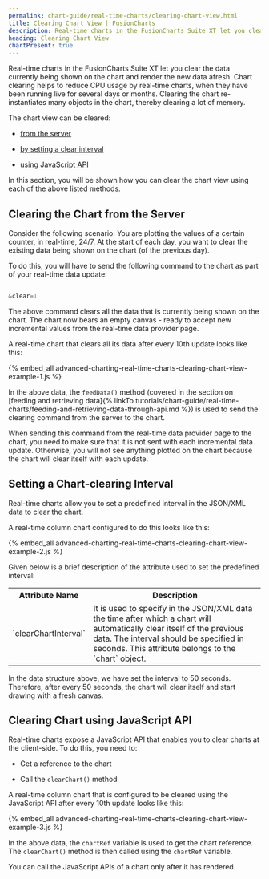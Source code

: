 ```yaml
---
permalink: chart-guide/real-time-charts/clearing-chart-view.html
title: Clearing Chart View | FusionCharts
description: Real-time charts in the FusionCharts Suite XT let you clear the data currently being shown on the chart and render the new data afresh.
heading: Clearing Chart View
chartPresent: true
---
```


Real-time charts in the FusionCharts Suite XT let you clear the data currently being shown on the chart and render the new data afresh. Chart clearing helps to reduce CPU usage by real-time charts, when they have been running live for several days or months. Clearing the chart re-instantiates many objects in the chart, thereby clearing a lot of memory.

The chart view can be cleared:

* <a href="{{ site.baseurl }}chart-guide/real-time-charts/clearing-chart-view.html#clearing-the-chart-from-the-server">from the server</a>

* <a href="{{ site.baseurl }}chart-guide/real-time-charts/clearing-chart-view.html#setting-a-chart-clearing-interval">by setting a clear interval</a>

* <a href="{{ site.baseurl }}chart-guide/real-time-charts/clearing-chart-view.html#clearing-chart-using-javascript-api">using JavaScript API</a>

In this section, you will be shown how you can clear the chart view using each of the above listed methods.

## Clearing the Chart from the Server

Consider the following scenario: You are plotting the values of a certain counter, in real-time, 24/7. At the start of each day, you want to clear the existing data being shown on the chart (of the previous day).

To do this, you will have to send the following command to the chart as part of your real-time data update:

```javascript

&clear=1

```

The above command clears all the data that is currently being shown on the chart. The chart now bears an empty canvas - ready to accept new incremental values from the real-time data provider page.

A real-time chart that clears all its data after every 10th update looks like this:

{% embed_all advanced-charting-real-time-charts-clearing-chart-view-example-1.js %}





In the above data, the `feedData()` method (covered in the section on [feeding and retrieving data]{% linkTo tutorials/chart-guide/real-time-charts/feeding-and-retrieving-data-through-api.md %}) is used to send the clearing command from the server to the chart.

<p class="text-info">When sending this command from the real-time data provider page to the chart, you need to make sure that it is not sent with each incremental data update. Otherwise, you will not see anything plotted on the chart because the chart will clear itself with each update.</p>

## Setting a Chart-clearing Interval

Real-time charts allow you to set a predefined interval in the JSON/XML data to clear the chart.

A real-time column chart configured to do this looks like this:

{% embed_all advanced-charting-real-time-charts-clearing-chart-view-example-2.js %}

Given below is a brief description of the attribute used to set the predefined interval:

<table>
  <tr>
    <th>Attribute Name</th>
    <th>Description</th>
  </tr>
  <tr>
    <td>`clearChartInterval`</td>
    <td>It is used to specify in the JSON/XML data the time after which a chart will automatically clear itself of the previous data. The interval should be specified in seconds. This attribute belongs to the `chart` object.</td>
  </tr>
</table>






In the data structure above, we have set the interval to 50 seconds. Therefore, after every 50 seconds, the chart will clear itself and start drawing with a fresh canvas.

## Clearing Chart using JavaScript API

Real-time charts expose a JavaScript API that enables you to clear charts at the client-side. To do this, you need to:

* Get a reference to the chart

* Call the `clearChart()` method

A real-time column chart that is configured to be cleared using the JavaScript API after every 10th update looks like this:

{% embed_all advanced-charting-real-time-charts-clearing-chart-view-example-3.js %}

In the above data, the `chartRef` variable is used to get the chart reference. The `clearChart()` method is then called using the `chartRef` variable.

<p class="text-info">You can call the JavaScript APIs of a chart only after it has rendered.</p>